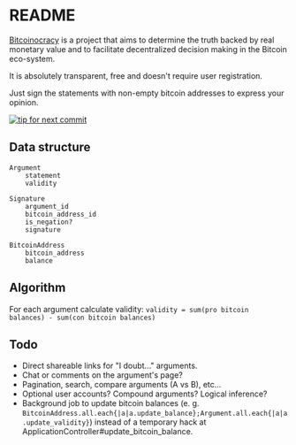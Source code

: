 README
======

[Bitcoinocracy](http://bitcoinocracy.com) is a project that aims to determine the truth backed by real monetary value and to facilitate decentralized decision making in the Bitcoin eco-system.

It is absolutely transparent, free and doesn't require user registration.

Just sign the statements with non-empty bitcoin addresses to express your opinion.

[![tip for next commit](https://tip4commit.com/projects/43130.svg)](https://tip4commit.com/github/arsenische/bitcoinocracy)


Data structure
--------------

```
Argument
	statement
	validity
	
Signature
	argument_id
	bitcoin_address_id
	is_negation?
	signature

BitcoinAddress
	bitcoin_address
	balance
```

Algorithm
---------

For each argument calculate validity: `validity = sum(pro bitcoin balances) - sum(con bitcoin balances)`

Todo
----
* Direct shareable links for "I doubt..." arguments.
* Chat or comments on the argument's page?
* Pagination, search, compare arguments (A vs B), etc...
* Optional user accounts? Compound arguments? Logical inference?
* Background job to update bitcoin balances (e. g. `BitcoinAddress.all.each{|a|a.update_balance};Argument.all.each{|a|a.update_validity}`) instead of a temporary hack at ApplicationController#update_bitcoin_balance.
